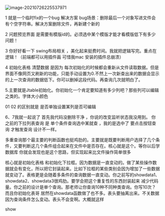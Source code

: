 ![image-20210726225537971](https://image.dieselchen.work/uPic/2021/07/26/image-20210726225537971.png)

1 就是一个临时fix的一个bug 解决方案   bug场景：删除最后一个对象写进文件会有个空字符串。解决方案删除文件，再新建个新的

2 问题预览界面 是需要有模版id的。必须选中某个模版才能才看模版低下有多少问题！

3 你好好看一下 swing布局相关 ，美化起来挺费时间。我就把逻辑写完。重点在逻辑！（前端都可以用插件画 可惜我mac 安装的插件总崩溃）

4 初始化表格 清楚数据 是因为 每次初始化的时候都会重新从文件读取数据。但是界面不像网页又刷新的功能，只能手动设置为0.不然上一次新查出来的数据会显示的上一次查询的数据低下。你可以删掉这段代码。再查询几次就明白了。

5.主要就是Jtable初始化。你初始化一个肯定要知道有多少列吧？那些列可以编辑之类的。字体大小颜色

01 02 的区别就是 是否单独设置某列是否可编辑

6、7我就一起说了
首先我代码没删除干净 ，你说的改变监听状态我没用到。
你之前的下拉列表查询 是 单个条件查询选中某就查 ，我的是选中了 要点击按钮查询 才触发查询 设计不一样。

多重查询那个最主要的判断函数也挺鸡肋的。主要就是既要判断用户选择了几个条件，又要判断这几个条件组合起来在文件中是否存在。核心就是这个。等你以后学数据库 你就会发现也是这个思路，但实现起来比文件操作简单很多

核心就是初始化表格 和初始化下拉框。因为数据是一直变动的。做了某些操作数据就会有变化，所以把它封装起来。比如下拉框的某些类别会因为增加了一些数据就变动了。表格更是会随着多条件的查询数据一直变动。你之前写的showdata1、showdata2、showdata3很鸡肋。要学会把这个重复性的东西封装起来 减少代码量。你之前的设计是单个查询。那老师让你查询10种不同种类查询。你写10次？而且你初始化表哥 居然在showdata函数做了也不多。表头要抽离出来。不关数据因为查询条件怎么变动。表头不会变啊。大概就这样

show


